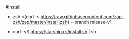 #Install 

- zsh <(curl -s https://raw.githubusercontent.com/zap-zsh/zap/master/install.zsh) --branch release-v1 

- curl -sS https://starship.rs/install.sh | sh

